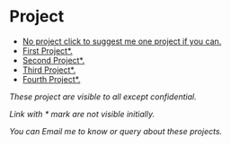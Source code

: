 # Project

-  [No project click to suggest me one project if you can.](https://github.com/addiraw/addiraw/issues/new)
-  [First Project*.](/../../../../addiraw/square-root/blob/master/Redirectone.md)
-  [Second Project*.](/../../../../addiraw/square-root/blob/master/Redirecttwo.md)
-  [Third Project*.](/../../../../addiraw/square-root/blob/master/Redirectthree.md)
-  [Fourth Project*.](/../../../../addiraw/square-root/blob/master/Redirectfour.md)




*These project are visible to all except confidential.* 

*Link with * mark are not visible initially.*

*You can Email me to know or query about these projects.*

